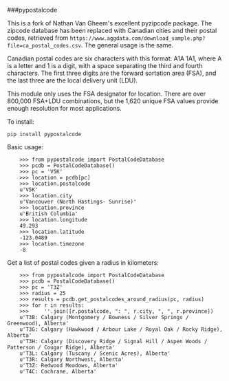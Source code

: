 ###pypostalcode

This is a fork of Nathan Van Gheem's excellent pyzipcode package.  The zipcode database has been replaced with Canadian cities and their postal codes, retrieved from `https://www.aggdata.com/download_sample.php?file=ca_postal_codes.csv`. The general usage is the same.
        
Canadian postal codes are six characters with this format: A1A 1A1, where A is a letter and 1 is a digit, with a space separating the third and fourth characters. The first three digits are the forward sortation area (FSA), and the last three are the local delivery unit (LDU).  

This module only uses the FSA designator for location. There are over 800,000 FSA+LDU combinations, but the 1,620 unique FSA values provide enough resolution for most applications.

To install:

```
pip install pypostalcode
```

Basic usage:


```
	>>> from pypostalcode import PostalCodeDatabase
	>>> pcdb = PostalCodeDatabase()
	>>> pc = 'V5K'
	>>> location = pcdb[pc]
	>>> location.postalcode
	u'V5K'
	>>> location.city
	u'Vancouver (North Hastings- Sunrise)'
	>>> location.province
	u'British Columbia'
	>>> location.longitude
	49.293
	>>> location.latitude
	-123.0489
	>>> location.timezone
	-8
```	

Get a list of postal codes given a radius in kilometers:

```	
	>>> from pypostalcode import PostalCodeDatabase
	>>> pcdb = PostalCodeDatabase()
	>>> pc = 'T3Z'
	>>> radius = 25
	>>> results = pcdb.get_postalcodes_around_radius(pc, radius)
	>>> for r in results:
	>>>     ''.join([r.postalcode, ": ", r.city, ", ", r.province])
    u'T3B: Calgary (Montgomery / Bowness / Silver Springs / Greenwood), Alberta'
	u'T3G: Calgary (Hawkwood / Arbour Lake / Royal Oak / Rocky Ridge), Alberta'
	u'T3H: Calgary (Discovery Ridge / Signal Hill / Aspen Woods / Patterson / Cougar Ridge), Alberta'
	u'T3L: Calgary (Tuscany / Scenic Acres), Alberta'
	u'T3R: Calgary Northwest, Alberta'
	u'T3Z: Redwood Meadows, Alberta'
	u'T4C: Cochrane, Alberta'
```

